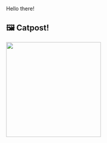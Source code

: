 Hello there!



## 🖼️ Catpost!

<sub>
    <img src="https://cdn2.thecatapi.com/images/ceb.gif" height="256">
</sub>

